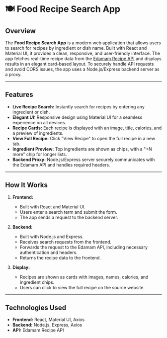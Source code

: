 # 🍽️ Food Recipe Search App

## Overview

The **Food Recipe Search App** is a modern web application that allows users to search for recipes by ingredient or dish name. Built with React and Material UI, it provides a clean, responsive, and user-friendly interface. The app fetches real-time recipe data from the [Edamam Recipe API](https://developer.edamam.com/edamam-recipe-api) and displays results in an elegant card-based layout. To securely handle API requests and avoid CORS issues, the app uses a Node.js/Express backend server as a proxy.

---

## Features

- **Live Recipe Search:** Instantly search for recipes by entering any ingredient or dish.
- **Elegant UI:** Responsive design using Material UI for a seamless experience on all devices.
- **Recipe Cards:** Each recipe is displayed with an image, title, calories, and a preview of ingredients.
- **View Full Recipe:** Click "View Recipe" to open the full recipe in a new tab.
- **Ingredient Preview:** Top ingredients are shown as chips, with a "+N more" chip for longer lists.
- **Backend Proxy:** Node.js/Express server securely communicates with the Edamam API and handles required headers.

---

## How It Works

1. **Frontend:**  
   - Built with React and Material UI.
   - Users enter a search term and submit the form.
   - The app sends a request to the backend server.

2. **Backend:**  
   - Built with Node.js and Express.
   - Receives search requests from the frontend.
   - Forwards the request to the Edamam API, including necessary authentication and headers.
   - Returns the recipe data to the frontend.

3. **Display:**  
   - Recipes are shown as cards with images, names, calories, and ingredient chips.
   - Users can click to view the full recipe on the source website.

---

## Technologies Used

- **Frontend:** React, Material UI, Axios
- **Backend:** Node.js, Express, Axios
- **API:** Edamam Recipe API


